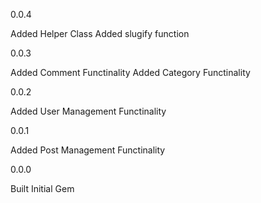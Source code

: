 0.0.4

Added Helper Class
Added slugify function

0.0.3

Added Comment Functinality
Added Category Functinality

0.0.2

Added User Management Functinality

0.0.1

Added Post Management Functinality

0.0.0

Built Initial Gem